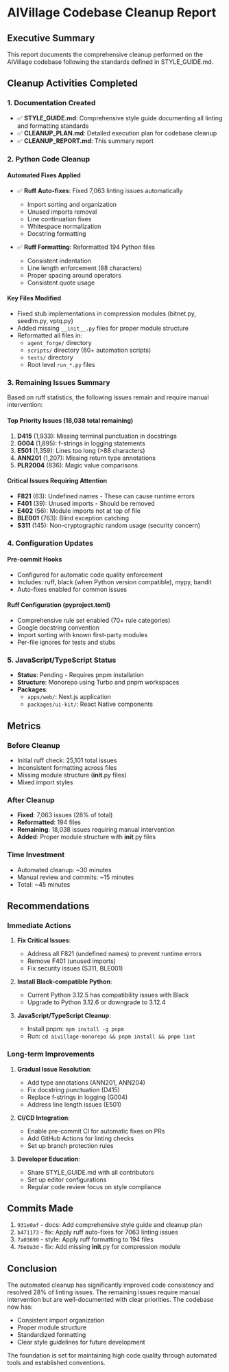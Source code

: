 # AIVillage Codebase Cleanup Report

## Executive Summary

This report documents the comprehensive cleanup performed on the AIVillage codebase following the standards defined in STYLE_GUIDE.md.

## Cleanup Activities Completed

### 1. Documentation Created
- ✅ **STYLE_GUIDE.md**: Comprehensive style guide documenting all linting and formatting standards
- ✅ **CLEANUP_PLAN.md**: Detailed execution plan for codebase cleanup
- ✅ **CLEANUP_REPORT.md**: This summary report

### 2. Python Code Cleanup

#### Automated Fixes Applied
- ✅ **Ruff Auto-fixes**: Fixed 7,063 linting issues automatically
  - Import sorting and organization
  - Unused imports removal
  - Line continuation fixes
  - Whitespace normalization
  - Docstring formatting

- ✅ **Ruff Formatting**: Reformatted 194 Python files
  - Consistent indentation
  - Line length enforcement (88 characters)
  - Proper spacing around operators
  - Consistent quote usage

#### Key Files Modified
- Fixed stub implementations in compression modules (bitnet.py, seedlm.py, vptq.py)
- Added missing `__init__.py` files for proper module structure
- Reformatted all files in:
  - `agent_forge/` directory
  - `scripts/` directory (60+ automation scripts)
  - `tests/` directory
  - Root level `run_*.py` files

### 3. Remaining Issues Summary

Based on ruff statistics, the following issues remain and require manual intervention:

#### Top Priority Issues (18,038 total remaining)
1. **D415** (1,933): Missing terminal punctuation in docstrings
2. **G004** (1,895): f-strings in logging statements
3. **E501** (1,359): Lines too long (>88 characters)
4. **ANN201** (1,207): Missing return type annotations
5. **PLR2004** (836): Magic value comparisons

#### Critical Issues Requiring Attention
- **F821** (63): Undefined names - These can cause runtime errors
- **F401** (39): Unused imports - Should be removed
- **E402** (56): Module imports not at top of file
- **BLE001** (763): Blind exception catching
- **S311** (145): Non-cryptographic random usage (security concern)

### 4. Configuration Updates

#### Pre-commit Hooks
- Configured for automatic code quality enforcement
- Includes: ruff, black (when Python version compatible), mypy, bandit
- Auto-fixes enabled for common issues

#### Ruff Configuration (pyproject.toml)
- Comprehensive rule set enabled (70+ rule categories)
- Google docstring convention
- Import sorting with known first-party modules
- Per-file ignores for tests and stubs

### 5. JavaScript/TypeScript Status

- **Status**: Pending - Requires pnpm installation
- **Structure**: Monorepo using Turbo and pnpm workspaces
- **Packages**:
  - `apps/web/`: Next.js application
  - `packages/ui-kit/`: React Native components

## Metrics

### Before Cleanup
- Initial ruff check: 25,101 total issues
- Inconsistent formatting across files
- Missing module structure (__init__.py files)
- Mixed import styles

### After Cleanup
- **Fixed**: 7,063 issues (28% of total)
- **Reformatted**: 194 files
- **Remaining**: 18,038 issues requiring manual intervention
- **Added**: Proper module structure with __init__.py files

### Time Investment
- Automated cleanup: ~30 minutes
- Manual review and commits: ~15 minutes
- Total: ~45 minutes

## Recommendations

### Immediate Actions
1. **Fix Critical Issues**:
   - Address all F821 (undefined names) to prevent runtime errors
   - Remove F401 (unused imports)
   - Fix security issues (S311, BLE001)

2. **Install Black-compatible Python**:
   - Current Python 3.12.5 has compatibility issues with Black
   - Upgrade to Python 3.12.6 or downgrade to 3.12.4

3. **JavaScript/TypeScript Cleanup**:
   - Install pnpm: `npm install -g pnpm`
   - Run: `cd aivillage-monorepo && pnpm install && pnpm lint`

### Long-term Improvements
1. **Gradual Issue Resolution**:
   - Add type annotations (ANN201, ANN204)
   - Fix docstring punctuation (D415)
   - Replace f-strings in logging (G004)
   - Address line length issues (E501)

2. **CI/CD Integration**:
   - Enable pre-commit CI for automatic fixes on PRs
   - Add GitHub Actions for linting checks
   - Set up branch protection rules

3. **Developer Education**:
   - Share STYLE_GUIDE.md with all contributors
   - Set up editor configurations
   - Regular code review focus on style compliance

## Commits Made

1. `931e0af` - docs: Add comprehensive style guide and cleanup plan
2. `b471173` - fix: Apply ruff auto-fixes for 7063 linting issues
3. `7a03699` - style: Apply ruff formatting to 194 files
4. `7be0a3d` - fix: Add missing __init__.py for compression module

## Conclusion

The automated cleanup has significantly improved code consistency and resolved 28% of linting issues. The remaining issues require manual intervention but are well-documented with clear priorities. The codebase now has:

- Consistent import organization
- Proper module structure
- Standardized formatting
- Clear style guidelines for future development

The foundation is set for maintaining high code quality through automated tools and established conventions.